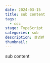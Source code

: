 ```yaml
---
date: 2024-03-15
title: sub content
tags:
  - ccc
stage: TypeScript
categories: sub
description: 설명란
thumbnail:
---
```


sub content
